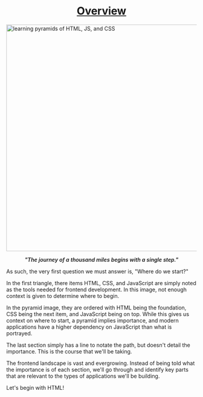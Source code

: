 <h1 style="text-align: center; text-decoration: underline; margin-top: 50px">Overview</h1>

<img  src="https://liendo-fed-training.s3.amazonaws.com/learning-path.jpeg" alt="learning pyramids of HTML, JS, and CSS" height="600px" style="display:block; margin: 10px auto"/>

<p style="font-style: italic; font-weight: 600; text-align:center;">"The journey of a thousand miles begins with a single step."</p>

As such, the very first question we must answer is, "Where do we start?"

In the first triangle, there items HTML, CSS, and JavaScript are simply noted as the tools needed for frontend development. In this image, not enough context is given to determine where to begin.

In the pyramid image, they are ordered with HTML being the foundation, CSS being the next item, and JavaScript being on top. While this gives us context on where to start, a pyramid implies importance, and modern applications have a higher dependency on JavaScript than what is portrayed.

The last section simply has a line to notate the path, but doesn't detail the importance. This is the course that we'll be taking.

The frontend landscape is vast and evergrowing. Instead of being told what the importance is of each section, we'll go through and identify key parts that are relevant to the types of applications we'll be building.

Let's begin with HTML!
